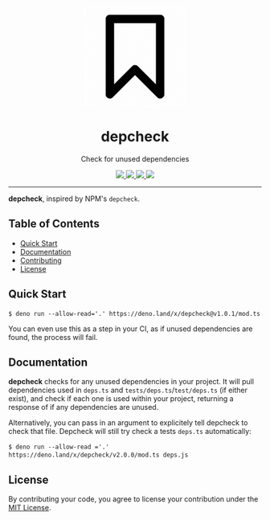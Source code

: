 <p align="center">
  <img height="200" src="./logo.png" alt="depcheck logo">
  <h1 align="center">depcheck</h1>
</p>
<p align="center">Check for unused dependencies</p>
<p align="center">
  <a href="https://github.com/ebebbington/depcheck/releases">
    <img src="https://img.shields.io/github/release/ebebbington/depcheck.svg?color=bright_green&label=latest">
  </a>
  <a href="https://github.com/ebebbington/depcheck/actions">
    <img src="https://img.shields.io/github/workflow/status/ebebbington/depcheck/master?label=tests">
  </a>
  <a href="https://github.com/ebebbington/depcheck/actions">
    <img src="https://img.shields.io/github/workflow/status/ebebbington/depcheck/CodeQL?label=CodeQL">
  </a>
  <a href="https://sonarcloud.io/dashboard?id=ebebbington_depcheck">
    <img src="https://sonarcloud.io/api/project_badges/measure?project=ebebbington_depcheck&metric=alert_status">
  </a>
</p>

---

**depcheck**, inspired by NPM's `depcheck`.

## Table of Contents

- [Quick Start](#quick-start)
- [Documentation](#documentation)
- [Contributing](#contributing)
- [License](#license)

## Quick Start

```
$ deno run --allow-read='.' https://deno.land/x/depcheck@v1.0.1/mod.ts
```

You can even use this as a step in your CI, as if unused dependencies are found,
the process will fail.

## Documentation

**depcheck** checks for any unused dependencies in your project. It will pull
dependencies used in `deps.ts` and `tests/deps.ts`/`test/deps.ts` (if either
exist), and check if each one is used within your project, returning a response
of if any dependencies are unused.

Alternatively, you can pass in an argument to explicitely tell depcheck to check
that file. Depcheck will still try check a tests `deps.ts` automatically:

```
$ deno run --allow-read ='.' https://deno.land/x/depcheck/v2.0.0/mod.ts deps.js
```

## License

By contributing your code, you agree to license your contribution under the
[MIT License](./LICENSE).
